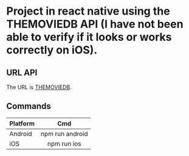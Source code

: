 # Project in react native using the THEMOVIEDB API (I have not been able to verify if it looks or works correctly on iOS).

## URL API

The URL is [THEMOVIEDB](https://developers.themoviedb.org/3).


## Commands

| Platform   |      Cmd      |
|----------|:-------------:|
| Android |  npm run android |
| iOS |    npm run ios   |





